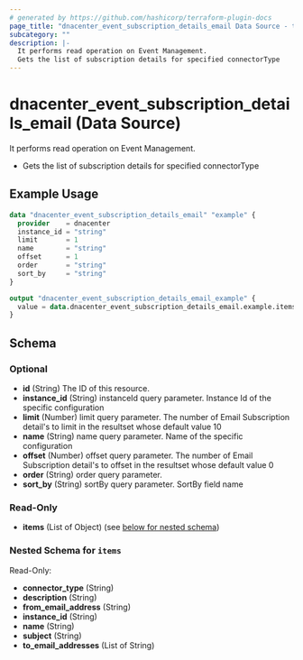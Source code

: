```yaml
---
# generated by https://github.com/hashicorp/terraform-plugin-docs
page_title: "dnacenter_event_subscription_details_email Data Source - terraform-provider-dnacenter"
subcategory: ""
description: |-
  It performs read operation on Event Management.
  Gets the list of subscription details for specified connectorType
---
```


# dnacenter_event_subscription_details_email (Data Source)

It performs read operation on Event Management.

- Gets the list of subscription details for specified connectorType

## Example Usage

```terraform
data "dnacenter_event_subscription_details_email" "example" {
  provider    = dnacenter
  instance_id = "string"
  limit       = 1
  name        = "string"
  offset      = 1
  order       = "string"
  sort_by     = "string"
}

output "dnacenter_event_subscription_details_email_example" {
  value = data.dnacenter_event_subscription_details_email.example.items
}
```

<!-- schema generated by tfplugindocs -->
## Schema

### Optional

- **id** (String) The ID of this resource.
- **instance_id** (String) instanceId query parameter. Instance Id of the specific configuration
- **limit** (Number) limit query parameter. The number of Email Subscription detail's to limit in the resultset whose default value 10
- **name** (String) name query parameter. Name of the specific configuration
- **offset** (Number) offset query parameter. The number of Email Subscription detail's to offset in the resultset whose default value 0
- **order** (String) order query parameter.
- **sort_by** (String) sortBy query parameter. SortBy field name

### Read-Only

- **items** (List of Object) (see [below for nested schema](#nestedatt--items))

<a id="nestedatt--items"></a>
### Nested Schema for `items`

Read-Only:

- **connector_type** (String)
- **description** (String)
- **from_email_address** (String)
- **instance_id** (String)
- **name** (String)
- **subject** (String)
- **to_email_addresses** (List of String)


